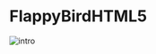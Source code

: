 # FlappyBirdHTML5
![intro](https://user-images.githubusercontent.com/4931622/114052756-fce03300-9896-11eb-8396-fc1cd0360aaf.png)
